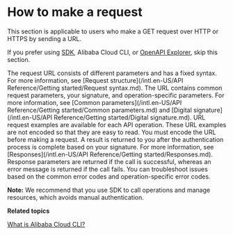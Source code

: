 # How to make a request

This section is applicable to users who make a GET request over HTTP or HTTPS by sending a URL.

If you prefer using [SDK](https://github.com/aliyun), Alibaba Cloud CLI, or [OpenAPI Explorer](https://api.aliyun.com/), skip this section.

The request URL consists of different parameters and has a fixed syntax. For more information, see [Request structure](/intl.en-US/API Reference/Getting started/Request syntax.md). The URL contains common request parameters, your signature, and operation-specific parameters. For more information, see [Common parameters](/intl.en-US/API Reference/Getting started/Common parameters.md) and [Digital signature](/intl.en-US/API Reference/Getting started/Digital signature.md). URL request examples are available for each API operation. These URL examples are not encoded so that they are easy to read. You must encode the URL before making a request. A result is returned to you after the authentication process is complete based on your signature. For more information, see [Responses](/intl.en-US/API Reference/Getting started/Responses.md). Response parameters are returned if the call is successful, whereas an error message is returned if the call fails. You can troubleshoot issues based on the common error codes and operation-specific error codes.

**Note:** We recommend that you use SDK to call operations and manage resources, which avoids manual authentication.

**Related topics**  


[What is Alibaba Cloud CLI?]()

